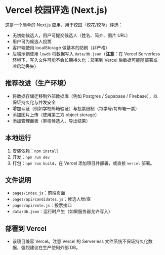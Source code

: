 # Vercel 校园评选 (Next.js)

这是一个简单的 Next.js 应用，用于校园「校花/校草」评选：
- 无初始候选人，用户可提交候选人（姓名、简介、图片 URL）
- 用户可为候选人投票
- 客户端使用 localStorage 做基本的防刷（非严格）
- 后端示例使用 `lowdb` 将数据写入 `data/db.json`（**注意**：在 Vercel Serverless 环境下，写入文件可能不会长期持久化；部署到 Vercel 后数据可能随部署或冷启动丢失）

## 推荐改进（生产环境）
- 将数据存储迁移到外部数据库（例如 Postgres / Supabase / Firebase），以保证持久化与并发安全
- 增加认证（例如学校邮箱验证）与投票限制（每学号/每邮箱一票）
- 添加图片上传（使用第三方 object storage）
- 添加管理面板（审核候选人、导出结果）

## 本地运行
1. 安装依赖：`npm install`
2. 开发：`npm run dev`
3. 打包：`npm run build`，在 Vercel 添加项目并部署，或直接 `vercel` 部署。

## 文件说明
- `pages/index.js`：前端页面
- `pages/api/candidates.js`：候选人增/查
- `pages/api/vote.js`：投票接口
- `data/db.json`：运行时产生（如果服务器允许写入）

## 部署到 Vercel
- 该项目兼容 Vercel。注意 Vercel 的 Serverless 文件系统不保证持久化数据，强烈建议在生产使用外部 DB。

